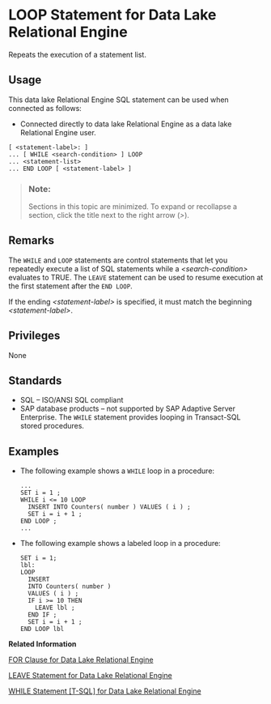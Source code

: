 <!-- loioa620fd7984f21015bdfd809718fc3776 -->

# LOOP Statement for Data Lake Relational Engine

Repeats the execution of a statement list.



<a name="loioa620fd7984f21015bdfd809718fc3776__section_ovp_dvr_znb"/>

## Usage

This data lake Relational Engine SQL statement can be used when connected as follows:

-   Connected directly to data lake Relational Engine as a data lake Relational Engine user.



```
[ <statement-label>: ]
... [ WHILE <search-condition> ] LOOP
... <statement-list>
... END LOOP [ <statement-label> ]
```



> ### Note:  
> Sections in this topic are minimized. To expand or recollapse a section, click the title next to the right arrow \(*\>*\).



<a name="loioa620fd7984f21015bdfd809718fc3776__IQ_Usage"/>

## Remarks

The `WHILE` and `LOOP` statements are control statements that let you repeatedly execute a list of SQL statements while a *<search-condition\>* evaluates to TRUE. The `LEAVE` statement can be used to resume execution at the first statement after the `END LOOP`.

If the ending *<statement-label\>* is specified, it must match the beginning *<statement-label\>*.



<a name="loioa620fd7984f21015bdfd809718fc3776__IQ_Permissions"/>

## Privileges

None



<a name="loioa620fd7984f21015bdfd809718fc3776__IQ_Standards"/>

## Standards

-   SQL – ISO/ANSI SQL compliant
-   SAP database products – not supported by SAP Adaptive Server Enterprise. The `WHILE` statement provides looping in Transact-SQL stored procedures.



<a name="loioa620fd7984f21015bdfd809718fc3776__IQ_Examples"/>

## Examples

-   The following example shows a `WHILE` loop in a procedure:

    ```
    ...
    SET i = 1 ;
    WHILE i <= 10 LOOP
      INSERT INTO Counters( number ) VALUES ( i ) ;
      SET i = i + 1 ;
    END LOOP ;
    ...
    ```

-   The following example shows a labeled loop in a procedure:

    ```
    SET i = 1;
    lbl:
    LOOP
      INSERT
      INTO Counters( number )
      VALUES ( i ) ;
      IF i >= 10 THEN
        LEAVE lbl ;
      END IF ;
      SET i = i + 1 ;
    END LOOP lbl
    ```


**Related Information**  


[FOR Clause for Data Lake Relational Engine](for-clause-for-data-lake-relational-engine-a61e906.md "Repeats the execution of a statement list once for each row in a cursor.")

[LEAVE Statement for Data Lake Relational Engine](leave-statement-for-data-lake-relational-engine-a6206e0.md "Continues execution by leaving a compound statement or LOOP.")

[WHILE Statement \[T-SQL\] for Data Lake Relational Engine](while-statement-t-sql-for-data-lake-relational-engine-a62903f.md "Provides repeated execution of a statement or compound statement.")


